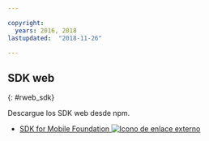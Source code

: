 ```yaml
---

copyright:
  years: 2016, 2018
lastupdated:  "2018-11-26"

---
```


##	SDK web
{: #rweb_sdk}

Descargue los SDK web desde npm.

* [SDK for Mobile Foundation ![Icono de enlace externo](../../icons/launch-glyph.svg "Icono de enlace externo")](https://www.npmjs.com/package/ibm-mfp-web-sdk)


